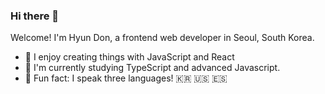 ### Hi there 👋

Welcome! I'm Hyun Don, a frontend web developer in Seoul, South Korea.

- 🚀 I enjoy creating things with JavaScript and React
- 🌱 I'm currently studying TypeScript and advanced Javascript.
- 🍕 Fun fact: I speak three languages! 🇰🇷 🇺🇸 🇪🇸
